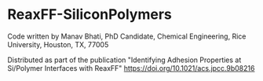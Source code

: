 # ReaxFF-SiliconPolymers
Code written by Manav Bhati, PhD Candidate, Chemical Engineering, Rice University, Houston, TX, 77005

Distributed as part of the publication "Identifying Adhesion Properties at Si/Polymer Interfaces with ReaxFF"
https://doi.org/10.1021/acs.jpcc.9b08216
